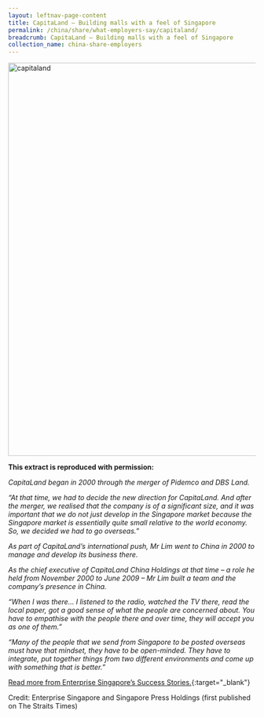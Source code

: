 ```yaml
---
layout: leftnav-page-content
title: CapitaLand – Building malls with a feel of Singapore
permalink: /china/share/what-employers-say/capitaland/
breadcrumb: CapitaLand – Building malls with a feel of Singapore
collection_name: china-share-employers
---
```


<img src="\images\china-employers\capitaland.jpg" alt="capitaland" style="width:800px;" />

**This extract is reproduced with permission:**

*CapitaLand began in 2000 through the merger of Pidemco and DBS Land.*

*“At that time, we had to decide the new direction for CapitaLand. And after the merger, we realised that the company is of a significant size, and it was important that we do not just develop in the Singapore market because the Singapore market is essentially quite small relative to the world economy. So, we decided we had to go overseas.”*

*As part of CapitaLand’s international push, Mr Lim went to China in 2000 to manage and develop its business there.*

*As the chief executive of CapitaLand China Holdings at that time – a role he held from November 2000 to June 2009 – Mr Lim built a team and the company’s presence in China.*

*“When I was there… I listened to the radio, watched the TV there, read the local paper, got a good sense of what the people are concerned about. You have to empathise with the people there and over time, they will accept you as one of them.”*

*“Many of the people that we send from Singapore to be posted overseas must have that mindset, they have to be open-minded. They have to integrate, put together things from two different environments and come up with something that is better.”*

[Read more from Enterprise Singapore’s Success Stories.](https://ie.enterprisesg.gov.sg/Venture-Overseas/Browse-By-Market/Asia-Pacific/China/Success-Stories/cs/Success-Stories/Building-malls-with-a-feel-of-Singapore){:target="_blank"}

Credit: Enterprise Singapore and Singapore Press Holdings (first published on The Straits Times)